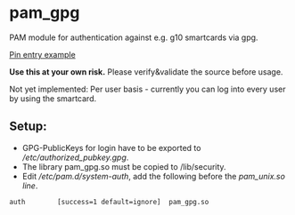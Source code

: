# pam_gpg
PAM module for authentication against e.g. g10 smartcards via gpg.

[Pin entry example](http://www.icetruck.de/0/pics/pinentry.png)

**Use this at your own risk.** Please verify&validate the source before usage.

Not yet implemented: Per user basis - currently you can log into every user by using the smartcard.

## Setup:
- GPG-PublicKeys for login have to be exported to */etc/authorized_pubkey.gpg*.
- The library pam_gpg.so must be copied to /lib/security.
- Edit */etc/pam.d/system-auth*, add the following before the *pam_unix.so line*.
```
auth		[success=1 default=ignore]	pam_gpg.so
```
